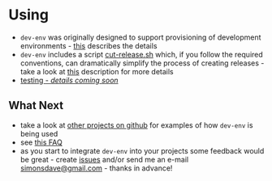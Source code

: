 # Using

* ```dev-env``` was originally designed to support provisioning
  of development environments - [this](provisioning.md) describes the details
* ```dev-env``` includes a script [cut-release.sh](../bin/cut-release.sh)
  which, if you follow the required conventions, can dramatically simplify the process
  of creating releases - take a look at [this](../bin/README.md#cut-releasesh) description for more details
* [testing - *details coming soon*](testing.md)

## What Next

* take a look at [other projects on github](https://github.com/simonsdave)
  for examples of how ```dev-env``` is being used
* see [this FAQ](faq.md)
* as you start to integrate ```dev-env``` into your projects
  some feedback would be great - create [issues](../../../issues) and/or
  send me an e-mail [simonsdave@gmail.com](mailto:simonsdave@gmail.com) - thanks in advance!

